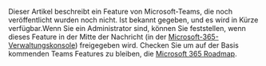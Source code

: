 Dieser Artikel beschreibt ein Feature von Microsoft-Teams, die noch veröffentlicht wurden noch nicht. Ist bekannt gegeben, und es wird in Kürze verfügbar.Wenn Sie ein Administrator sind, können Sie feststellen, wenn dieses Feature in der Mitte der Nachricht (in der [Microsoft-365-Verwaltungskonsole](https://portal.office.com/adminportal/home)) freigegeben wird. Checken Sie um auf der Basis kommenden Teams Features zu bleiben, die [Microsoft 365 Roadmap](https://www.microsoft.com/microsoft-365/roadmap?filters=&searchterms=microsoft%2Cteams).